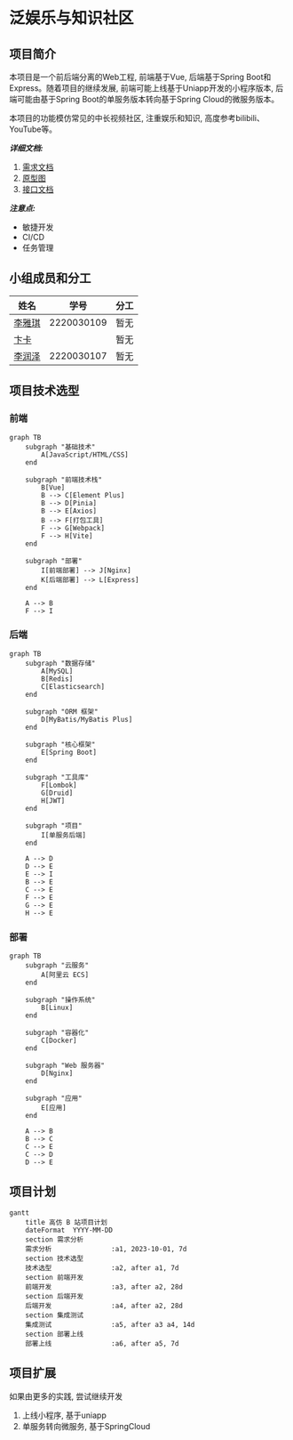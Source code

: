 # 泛娱乐与知识社区

## 项目简介

本项目是一个前后端分离的Web工程, 前端基于Vue, 后端基于Spring Boot和Express。随着项目的继续发展, 前端可能上线基于Uniapp开发的小程序版本, 后端可能由基于Spring Boot的单服务版本转向基于Spring Cloud的微服务版本。

本项目的功能模仿常见的中长视频社区, 注重娱乐和知识, 高度参考bilibili、YouTube等。

***详细文档:***
1. [需求文档]()
2. [原型图]()
3. [接口文档]()

***注意点:***
- 敏捷开发
- CI/CD
- 任务管理

## 小组成员和分工
|姓名|学号|分工|
|---|---|---|
|[李雅琪](https://github.com/liyaqi2024)|2220030109|暂无|
|[卞卡](https://github.com/bkk513)||暂无|
|[李润泽](https://github.com/runze7442)|2220030107|暂无|

## 项目技术选型

### 前端

```mermaid
graph TB
    subgraph "基础技术"
        A[JavaScript/HTML/CSS]
    end

    subgraph "前端技术栈"
        B[Vue]
        B --> C[Element Plus]
        B --> D[Pinia]
        B --> E[Axios]
        B --> F[打包工具]
        F --> G[Webpack]
        F --> H[Vite]
    end

    subgraph "部署"
        I[前端部署] --> J[Nginx]
        K[后端部署] --> L[Express]
    end

    A --> B
    F --> I
```

### 后端

```mermaid
graph TB
    subgraph "数据存储"
        A[MySQL]
        B[Redis]
        C[Elasticsearch]
    end

    subgraph "ORM 框架"
        D[MyBatis/MyBatis Plus]
    end

    subgraph "核心框架"
        E[Spring Boot]
    end

    subgraph "工具库"
        F[Lombok]
        G[Druid]
        H[JWT]
    end

    subgraph "项目"
        I[单服务后端]
    end

    A --> D
    D --> E
    E --> I
    B --> E
    C --> E
    F --> E
    G --> E
    H --> E
```

### 部署

```mermaid
graph TB
    subgraph "云服务"
        A[阿里云 ECS]
    end

    subgraph "操作系统"
        B[Linux]
    end

    subgraph "容器化"
        C[Docker]
    end

    subgraph "Web 服务器"
        D[Nginx]
    end

    subgraph "应用"
        E[应用]
    end

    A --> B
    B --> C
    C --> E
    C --> D
    D --> E
  ```

## 项目计划

```mermaid
gantt
    title 高仿 B 站项目计划
    dateFormat  YYYY-MM-DD
    section 需求分析
    需求分析               :a1, 2023-10-01, 7d
    section 技术选型
    技术选型               :a2, after a1, 7d
    section 前端开发
    前端开发               :a3, after a2, 28d
    section 后端开发
    后端开发               :a4, after a2, 28d
    section 集成测试
    集成测试               :a5, after a3 a4, 14d
    section 部署上线
    部署上线               :a6, after a5, 7d
```

## 项目扩展

如果由更多的实践, 尝试继续开发
1. 上线小程序, 基于uniapp
2. 单服务转向微服务, 基于SpringCloud

